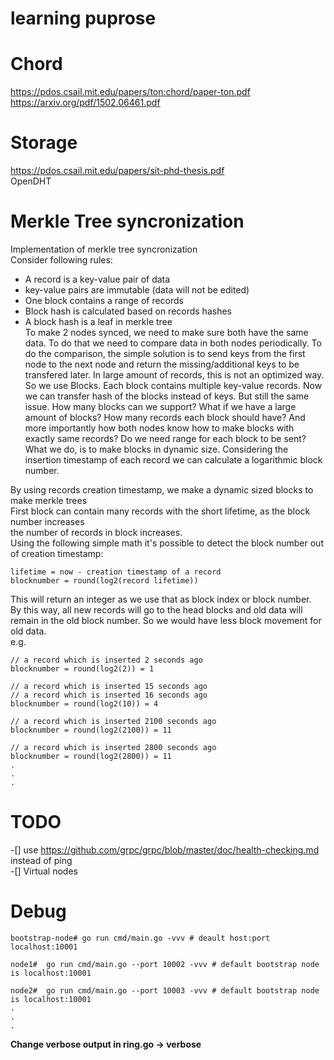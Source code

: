 # learning puprose

# Chord
https://pdos.csail.mit.edu/papers/ton:chord/paper-ton.pdf   
https://arxiv.org/pdf/1502.06461.pdf

# Storage 
https://pdos.csail.mit.edu/papers/sit-phd-thesis.pdf    
OpenDHT   

# Merkle Tree syncronization
Implementation of merkle tree syncronization   
Consider following rules:  
- A record is a key-value pair of data
- key-value pairs are immutable (data will not be edited)
- One block contains a range of records    
- Block hash is calculated based on records hashes   
- A block hash is a leaf in merkle tree   
To make 2 nodes synced, we need to make sure both have the same data. 
To do that we need to compare data in both nodes periodically.
To do the comparison, the simple solution is to send keys from the first node to the next node and return the missing/additional keys to be transfered later. In large amount of records, this is not an optimized way. So we use Blocks. Each block contains multiple key-value records. Now we can transfer hash of the blocks instead of keys. But still the same issue. How many blocks can we support? What if we have a large amount of blocks? How many records each block should have? And more importantly how both nodes know how to make blocks with exactly same records? Do we need range for each block to be sent?   
What we do, is to make blocks in dynamic size. Considering the insertion timestamp of each record we can calculate a logarithmic block number.  


By using records creation timestamp, we make a dynamic sized blocks to make merkle trees  
First block can contain many records with the short lifetime, as the block number increases  
the number of records in block increases.  
Using the following simple math it's possible to detect the block number out of creation timestamp:  
```
lifetime = now - creation timestamp of a record
blocknumber = round(log2(record lifetime))
```   
This will return an integer as we use that as block index or block number.  
By this way, all new records will go to the head blocks and old data will remain in the old block number. So we would have less block movement for old data.  
e.g.  
```
// a record which is inserted 2 seconds ago
blocknumber = round(log2(2)) = 1

// a record which is inserted 15 seconds ago
// a record which is inserted 16 seconds ago
blocknumber = round(log2(10)) = 4

// a record which is inserted 2100 seconds ago
blocknumber = round(log2(2100)) = 11

// a record which is inserted 2800 seconds ago
blocknumber = round(log2(2800)) = 11
.
.
.

```


# TODO
-[] use https://github.com/grpc/grpc/blob/master/doc/health-checking.md instead of ping  
-[] Virtual nodes  


# Debug 
```
bootstrap-node# go run cmd/main.go -vvv # deault host:port localhost:10001

node1#  go run cmd/main.go --port 10002 -vvv # default bootstrap node is localhost:10001

node2#  go run cmd/main.go --port 10003 -vvv # default bootstrap node is localhost:10001
.
.
.

```
**Change verbose output in ring.go -> verbose**